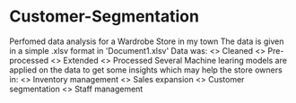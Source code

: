 # Customer-Segmentation
Perfomed data analysis for a  Wardrobe Store in my town
The data is given in a simple .xlsv format in 'Document1.xlsv'
Data was:
  <> Cleaned
  <> Pre-processed
  <> Extended
  <> Processed
 Several Machine learing models are applied on the data to get some insights which may help the store owners in:
  <> Inventory management
  <> Sales expansion
  <> Customer segmentation
  <> Staff management
